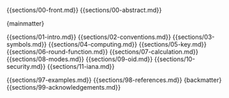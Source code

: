 {{sections/00-front.md}}
{{sections/00-abstract.md}}

{mainmatter}

{{sections/01-intro.md}}
{{sections/02-conventions.md}}
{{sections/03-symbols.md}}
{{sections/04-computing.md}}
{{sections/05-key.md}}
{{sections/06-round-function.md}}
{{sections/07-calculation.md}}
{{sections/08-modes.md}}
{{sections/09-oid.md}}
{{sections/10-security.md}}
{{sections/11-iana.md}}

{{sections/97-examples.md}}
{{sections/98-references.md}}
{backmatter}
{{sections/99-acknowledgements.md}}

